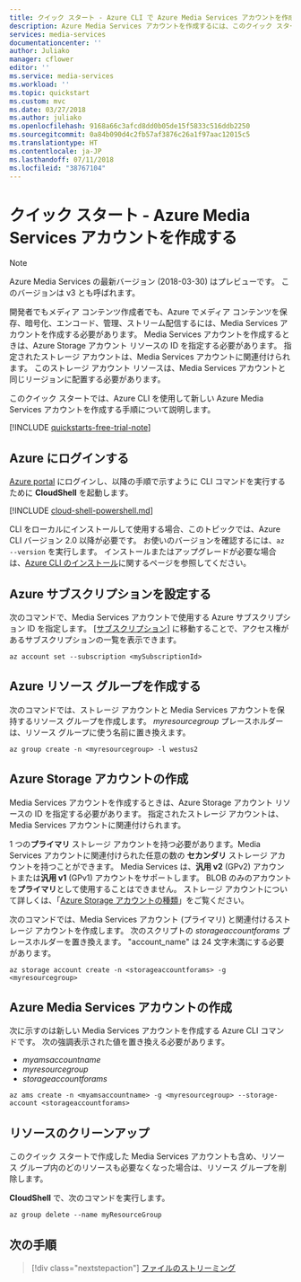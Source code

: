 ```yaml
---
title: クイック スタート - Azure CLI で Azure Media Services アカウントを作成する | Microsoft Docs
description: Azure Media Services アカウントを作成するには、このクイック スタートの手順に従います。
services: media-services
documentationcenter: ''
author: Juliako
manager: cflower
editor: ''
ms.service: media-services
ms.workload: ''
ms.topic: quickstart
ms.custom: mvc
ms.date: 03/27/2018
ms.author: juliako
ms.openlocfilehash: 9168a66c3afcd8dd0b05de15f5833c516ddb2250
ms.sourcegitcommit: 0a84b090d4c2fb57af3876c26a1f97aac12015c5
ms.translationtype: HT
ms.contentlocale: ja-JP
ms.lasthandoff: 07/11/2018
ms.locfileid: "38767104"
---
```

# <a name="quickstart-create-an-azure-media-services-account"></a>クイック スタート - Azure Media Services アカウントを作成する

> [!NOTE]
> Azure Media Services の最新バージョン (2018-03-30) はプレビューです。 このバージョンは v3 とも呼ばれます。 

開発者でもメディア コンテンツ作成者でも、Azure でメディア コンテンツを保存、暗号化、エンコード、管理、ストリーム配信するには、Media Services アカウントを作成する必要があります。 Media Services アカウントを作成するときは、Azure Storage アカウント リソースの ID を指定する必要があります。 指定されたストレージ アカウントは、Media Services アカウントに関連付けられます。 このストレージ アカウント リソースは、Media Services アカウントと同じリージョンに配置する必要があります。  

このクイック スタートでは、Azure CLI を使用して新しい Azure Media Services アカウントを作成する手順について説明します。  

[!INCLUDE [quickstarts-free-trial-note](../../../includes/quickstarts-free-trial-note.md)]

## <a name="log-in-to-azure"></a>Azure にログインする

[Azure portal](http://portal.azure.com) にログインし、以降の手順で示すように CLI コマンドを実行するために **CloudShell** を起動します。

[!INCLUDE [cloud-shell-powershell.md](../../../includes/cloud-shell-powershell.md)]

CLI をローカルにインストールして使用する場合、このトピックでは、Azure CLI バージョン 2.0 以降が必要です。 お使いのバージョンを確認するには、`az --version` を実行します。 インストールまたはアップグレードが必要な場合は、[Azure CLI のインストール]( /cli/azure/install-azure-cli)に関するページを参照してください。 

## <a name="set-the-azure-subscription"></a>Azure サブスクリプションを設定する

次のコマンドで、Media Services アカウントで使用する Azure サブスクリプション ID を指定します。 [[サブスクリプション]](https://portal.azure.com/#blade/Microsoft_Azure_Billing/SubscriptionsBlade) に移動することで、アクセス権があるサブスクリプションの一覧を表示できます。

```azurecli-interactive
az account set --subscription <mySubscriptionId>
```

## <a name="create-an-azure-resource-group"></a>Azure リソース グループを作成する

次のコマンドでは、ストレージ アカウントと Media Services アカウントを保持するリソース グループを作成します。 *myresourcegroup* プレースホルダーは、リソース グループに使う名前に置き換えます。

```azurecli-interactive
az group create -n <myresourcegroup> -l westus2
```

## <a name="create-an-azure-storage-account"></a>Azure Storage アカウントの作成

Media Services アカウントを作成するときは、Azure Storage アカウント リソースの ID を指定する必要があります。 指定されたストレージ アカウントは、Media Services アカウントに関連付けられます。 

1 つの**プライマリ** ストレージ アカウントを持つ必要があります。Media Services アカウントに関連付けられた任意の数の **セカンダリ** ストレージ アカウントを持つことができます。 Media Services は、**汎用 v2** (GPv2) アカウントまたは**汎用 v1** (GPv1) アカウントをサポートします。 BLOB のみのアカウントを**プライマリ**として使用することはできません。 ストレージ アカウントについて詳しくは、「[Azure Storage アカウントの種類](../../storage/common/storage-account-options.md)」をご覧ください。 

次のコマンドでは、Media Services アカウント (プライマリ) と関連付けるストレージ アカウントを作成します。 次のスクリプトの *storageaccountforams* プレースホルダーを置き換えます。 "account_name" は 24 文字未満にする必要があります。

```azurecli-interactive
az storage account create -n <storageaccountforams> -g <myresourcegroup>
```

## <a name="create-an-azure-media-services-account"></a>Azure Media Services アカウントの作成

次に示すのは新しい Media Services アカウントを作成する Azure CLI コマンドです。 次の強調表示された値を置き換える必要があります。

* *myamsaccountname*
* *myresourcegroup*
* *storageaccountforams*

```azurecli-interactive
az ams create -n <myamsaccountname> -g <myresourcegroup> --storage-account <storageaccountforams>
```

## <a name="clean-up-resources"></a>リソースのクリーンアップ

このクイック スタートで作成した Media Services アカウントも含め、リソース グループ内のどのリソースも必要なくなった場合は、リソース グループを削除します。

**CloudShell** で、次のコマンドを実行します。

```azurecli-interactive
az group delete --name myResourceGroup
```

## <a name="next-steps"></a>次の手順

> [!div class="nextstepaction"]
> [ファイルのストリーミング](stream-files-dotnet-quickstart.md)
